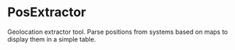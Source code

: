 PosExtractor
===
Geolocation extractor tool.
Parse positions from systems based on maps to display them in a simple table.
